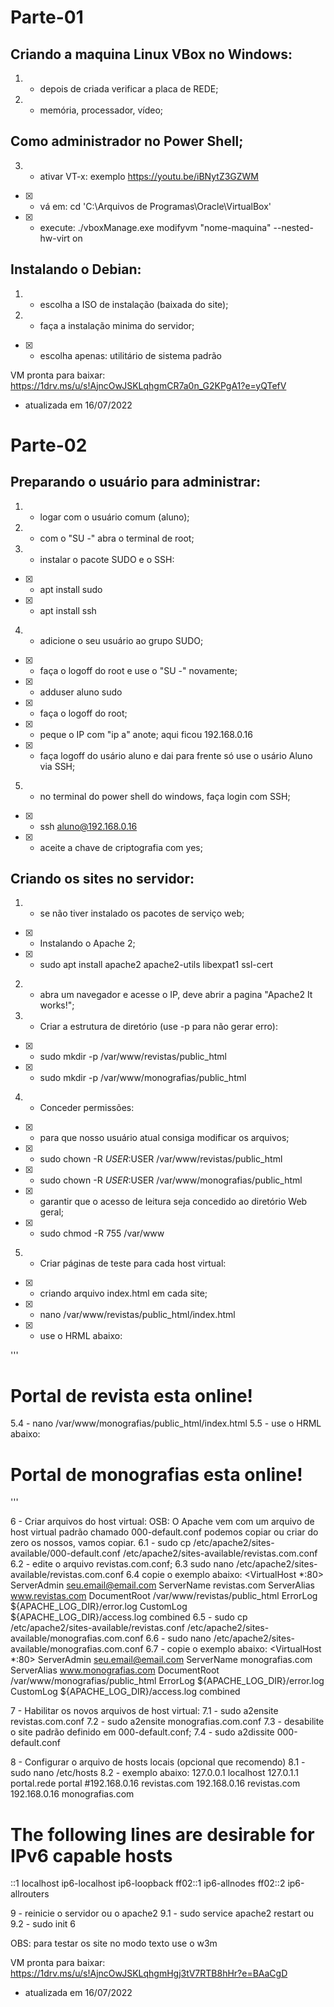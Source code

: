 
# Parte-01


## Criando a maquina Linux VBox no Windows: 
1. - depois de criada verificar a placa de REDE;
2. - memória, processador, vídeo;

## Como administrador no Power Shell;
3. - ativar VT-x: exemplo https://youtu.be/iBNytZ3GZWM
- [x] - vá em: cd 'C:\Arquivos de Programas\Oracle\VirtualBox\'
- [x] - execute: ./vboxManage.exe modifyvm "nome-maquina" --nested-hw-virt on

## Instalando o Debian:
1. - escolha a ISO de instalação (baixada do site);
2. - faça a instalação minima do servidor;
- [x] - escolha apenas: utilitário de sistema padrão

VM pronta para baixar: https://1drv.ms/u/s!AjncOwJSKLqhgmCR7a0n_G2KPgA1?e=yQTefV
- atualizada em 16/07/2022


# Parte-02


## Preparando o usuário para administrar:
1. - logar com o usuário comum (aluno);
2. - com o "SU -" abra o terminal de root;

3. - instalar o pacote SUDO e o SSH:
- [x] - apt install sudo
- [x] - apt install ssh

4. - adicione o seu usuário ao grupo SUDO;
- [x] - faça o logoff do root e use o "SU -" novamente;
- [x] - adduser aluno sudo
- [x] - faça o logoff do root;
- [x] - peque o IP com "ip a" anote; aqui ficou 192.168.0.16
- [x] - faça logoff do usário aluno e dai para frente só use o usário Aluno via SSH;

5. - no terminal do power shell do windows, faça login com SSH;
- [x] - ssh aluno@192.168.0.16
- [x] - aceite a chave de criptografia com yes;


## Criando os sites no servidor:
1. - se não tiver instalado os pacotes de serviço web;
- [x] - Instalando o Apache 2;
- [x] - sudo apt install apache2 apache2-utils libexpat1 ssl-cert

2. - abra um navegador e acesse o IP, deve abrir a pagina "Apache2 It works!";

3. - Criar a estrutura de diretório (use -p para não gerar erro):
- [x] - sudo mkdir -p /var/www/revistas/public_html
- [x] - sudo mkdir -p /var/www/monografias/public_html

4. - Conceder permissões:
- [x] - para que nosso usuário atual consiga modificar os arquivos;
- [x] - sudo chown -R $USER:$USER /var/www/revistas/public_html
- [x] - sudo chown -R $USER:$USER /var/www/monografias/public_html
- [x] - garantir que o acesso de leitura seja concedido ao diretório Web geral;
- [x] - sudo chmod -R 755 /var/www

5. - Criar páginas de teste para cada host virtual:
- [x] - criando arquivo index.html em cada site;
- [x] - nano /var/www/revistas/public_html/index.html
- [x] - use o HRML abaixo:

'''
<html>
  <head>
    <title>Bem vindo ao portal ded revistas!</title>
  </head>
  <body>
    <h1>Portal de revista esta online!</h1>
  </body>
</html>
5.4 - nano /var/www/monografias/public_html/index.html
5.5 - use o HRML abaixo:
<html>
  <head>
    <title>Bem vindo ao portal ded monografias!</title>
  </head>
  <body>
    <h1>Portal de monografias esta online!</h1>
  </body>
</html>
'''

6 - Criar arquivos do host virtual:
OSB: O Apache vem com um arquivo de host virtual padrão chamado 000-default.conf
podemos copiar ou criar do zero os nossos, vamos copiar.
6.1 - sudo cp /etc/apache2/sites-available/000-default.conf /etc/apache2/sites-available/revistas.com.conf
6.2 - edite o arquivo revistas.com.conf;
6.3 sudo nano /etc/apache2/sites-available/revistas.com.conf
6.4 copie o exemplo abaixo:
<VirtualHost *:80>
    ServerAdmin seu.email@email.com
    ServerName revistas.com
    ServerAlias www.revistas.com
    DocumentRoot /var/www/revistas/public_html
    ErrorLog ${APACHE_LOG_DIR}/error.log
    CustomLog ${APACHE_LOG_DIR}/access.log combined
</VirtualHost>
6.5 - sudo cp /etc/apache2/sites-available/revistas.conf /etc/apache2/sites-available/monografias.com.conf
6.6 - sudo nano /etc/apache2/sites-available/monografias.com.conf
6.7 - copie o exemplo abaixo:
<VirtualHost *:80>
    ServerAdmin seu.email@email.com
    ServerName monografias.com
    ServerAlias www.monografias.com
    DocumentRoot /var/www/monografias/public_html
    ErrorLog ${APACHE_LOG_DIR}/error.log
    CustomLog ${APACHE_LOG_DIR}/access.log combined
</VirtualHost>

7 - Habilitar os novos arquivos de host virtual:
7.1 - sudo a2ensite revistas.com.conf
7.2 - sudo a2ensite monografias.com.conf
7.3 - desabilite o site padrão definido em 000-default.conf;
7.4 - sudo a2dissite 000-default.conf

8 - Configurar o arquivo de hosts locais (opcional que recomendo)
8.1 - sudo nano /etc/hosts
8.2 - exemplo abaixo:
127.0.0.1       localhost
127.0.1.1       portal.rede     portal
#192.168.0.16 revistas.com
192.168.0.16 revistas.com
192.168.0.16 monografias.com

# The following lines are desirable for IPv6 capable hosts
::1     localhost ip6-localhost ip6-loopback
ff02::1 ip6-allnodes
ff02::2 ip6-allrouters

9 - reinicie o servidor ou o apache2
9.1 - sudo service apache2 restart
ou
9.2 - sudo init 6

OBS: para testar os site no modo texto use o w3m

VM pronta para baixar: https://1drv.ms/u/s!AjncOwJSKLqhgmHgj3tV7RTB8hHr?e=BAaCgD
- atualizada em 16/07/2022
